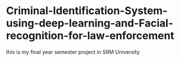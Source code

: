 # Criminal-Identification-System-using-deep-learning-and-Facial-recognition-for-law-enforcement
this is my final year semester project in SRM University
